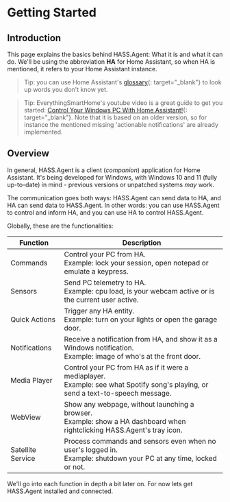 # Getting Started

## Introduction

This page explains the basics behind HASS.Agent: What it is and what it can do. We'll be using the abbreviation **HA** for Home Assistant, so when HA is mentioned, it refers to your Home Assistant instance.

> Tip: you can use Home Assistant's [glossary](https://www.home-assistant.io/docs/glossary/){: target="\_blank"} to look up words you don't know yet.

> Tip: EverythingSmartHome's youtube video is a great guide to get you started: [Control Your Windows PC With Home Assistant!](https://www.youtube.com/watch?v=B4SnJPVbSXc){: target="\_blank"}. Note that it is based on an older version, so for instance the mentioned missing 'actionable notifications' are already implemented.

## Overview

In general, HASS.Agent is a client (_companion_) application for Home Assistant. It's being developed for Windows, with Windows 10 and 11 (fully up-to-date) in mind - previous versions or unpatched systems _may_ work.

The communication goes both ways: HASS.Agent can send data to HA, and HA can send data to HASS.Agent. In other words: you can use HASS.Agent to control and inform HA, and you can use HA to control HASS.Agent.

Globally, these are the functionalities:

| Function          | Description                                                                                                                          |
| ----------------- | ------------------------------------------------------------------------------------------------------------------------------------ |
| Commands          | Control your PC from HA.<br/>Example: lock your session, open notepad or emulate a keypress.                                         |
| Sensors           | Send PC telemetry to HA.<br/>Example: cpu load, is your webcam active or is the current user active.                                 |
| Quick Actions     | Trigger any HA entity.<br/>Example: turn on your lights or open the garage door.                                                     |
| Notifications     | Receive a notification from HA, and show it as a Windows notification.<br/>Example: image of who's at the front door.                |
| Media Player      | Control your PC from HA as if it were a mediaplayer.<br/>Example: see what Spotify song's playing, or send a text-to-speech message. |
| WebView           | Show any webpage, without launching a browser.<br/>Example: show a HA dashboard when rightclicking HASS.Agent's tray icon.           |
| Satellite Service | Process commands and sensors even when no user's logged in.<br/>Example: shutdown your PC at any time, locked or not.                |

We'll go into each function in depth a bit later on. For now lets get HASS.Agent installed and connected.
